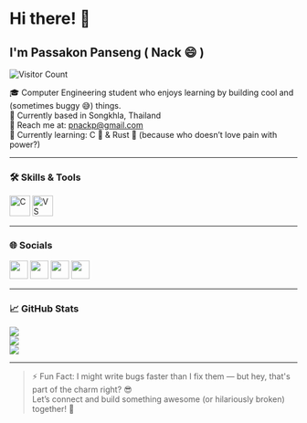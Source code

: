 # Hi there! 👋  
## I'm Passakon Panseng ( Nack 😄 )

![Visitor Count](https://visitcount.itsvg.in/api?id=pnackp&icon=0&color=0)

🎓 Computer Engineering student who enjoys learning by building cool and (sometimes buggy 😅) things.  
📍 Currently based in Songkhla, Thailand  
💌 Reach me at: [pnackp@gmail.com](mailto:pnackp@gmail.com)  
🧠 Currently learning: C 🧷 & Rust 🦀 (because who doesn’t love pain with power?)

---

### 🛠️ Skills & Tools
<p align="left">
  <a href="https://docs.microsoft.com/en-us/cpp/?view=msvc-170" target="_blank"><img src="https://raw.githubusercontent.com/danielcranney/readme-generator/main/public/icons/skills/c-colored.svg" width="36" height="36" alt="C" /></a>
  <a href="https://code.visualstudio.com/" target="_blank"><img src="https://raw.githubusercontent.com/danielcranney/readme-generator/main/public/icons/skills/visualstudiocode.svg" width="36" height="36" alt="VS Code" /></a>
</p>

---

### 🌐 Socials
<p align="left">
  <a href="https://discord.com/users/nack_2006" target="_blank"><img src="https://raw.githubusercontent.com/danielcranney/readme-generator/main/public/icons/socials/discord.svg" width="32" height="32" /></a>
  <a href="https://www.facebook.com/phas.kr.pan.seng" target="_blank"><img src="https://raw.githubusercontent.com/danielcranney/readme-generator/main/public/icons/socials/facebook.svg" width="32" height="32" /></a>
  <a href="https://www.github.com/pnackp" target="_blank"><img src="https://raw.githubusercontent.com/danielcranney/readme-generator/main/public/icons/socials/github.svg" width="32" height="32" /></a>
  <a href="http://www.instagram.com/nc4k" target="_blank"><img src="https://raw.githubusercontent.com/danielcranney/readme-generator/main/public/icons/socials/instagram.svg" width="32" height="32" /></a>
</p>

---

### 📈 GitHub Stats

![](https://github-readme-stats.vercel.app/api?username=pnackp&theme=react&hide_border=false&include_all_commits=false&count_private=false)<br/>
![](https://nirzak-streak-stats.vercel.app/?user=pnackp&theme=react&hide_border=false)<br/>
![](https://github-readme-stats.vercel.app/api/top-langs/?username=pnackp&theme=react&hide_border=false&include_all_commits=false&count_private=false&layout=compact)

---

> ⚡ Fun Fact: I might write bugs faster than I fix them — but hey, that's part of the charm right? 😎  
> Let’s connect and build something awesome (or hilariously broken) together! 🚀  
